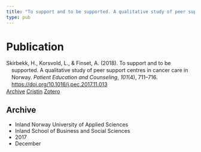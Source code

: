```yaml
---
title: "To support and to be supported. A qualitative study of peer support centres in cancer care in Norway"
type: pub
---
```

<h1>Publication</h1>
<article id="csl-bib-container-Y7KX8VS3" class="csl-bib-container">
  <div class="csl-bib-body" style="line-height: 1.35; padding-left: 1em; text-indent:-1em;">
  <div class="csl-entry">Skirbekk, H., Korsvold, L., &amp; Finset, A. (2018). To support and to be supported. A qualitative study of peer support centres in cancer care in Norway. <i>Patient Education and Counseling</i>, <i>101</i>(4), 711&#x2013;716. <a href="https://doi.org/10.1016/j.pec.2017.11.013">https://doi.org/10.1016/j.pec.2017.11.013</a></div>
</div>
  <div class="csl-bib-buttons">
    <a href="#taxonomy-article-Y7KX8VS3" class="csl-bib-button">Archive</a>
    <a href="https://app.cristin.no/results/show.jsf?id=1523483" alt="Cristin URL" class="csl-bib-button">Cristin</a>
    <a href="http://zotero.org/groups/5022929/items/Y7KX8VS3" alt="Zotero URL" class="csl-bib-button">Zotero</a>
  </div>
  <div id="csl-bib-meta-container-Y7KX8VS3"></div>
</article>
<div id="csl-bib-meta-Y7KX8VS3" class="csl-bib-meta">
  <article id="taxonomy-article-Y7KX8VS3" class="taxonomy-article">
    <h1>Archive</h1>
    <ul>
      <li>Inland Norway University of Applied Sciences</li>
      <li>Inland School of Business and Social Sciences</li>
      <li>2017</li>
      <li>December</li>
    </ul>
  </article>
</div>

